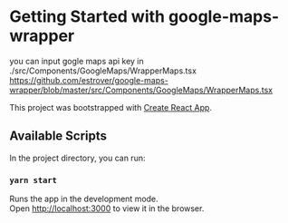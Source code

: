 # Getting Started with google-maps-wrapper

you can input gogle maps api key in ./src/Components/GoogleMaps/WrapperMaps.tsx 
https://github.com/estrover/google-maps-wrapper/blob/master/src/Components/GoogleMaps/WrapperMaps.tsx

This project was bootstrapped with [Create React App](https://github.com/facebook/create-react-app).

## Available Scripts

In the project directory, you can run:

### `yarn start`

Runs the app in the development mode.\
Open [http://localhost:3000](http://localhost:3000) to view it in the browser.
